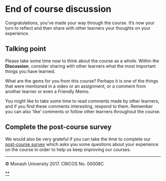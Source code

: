 # End of course discussion

Congratulations, you’ve made your way through the course. It’s now your turn to reflect and then share with other learners your thoughts on your experience.

## Talking point

Please take some time now to think about the course as a whole. Within the **Discussion**, consider sharing with other learners what the most important things you have learned.

What are the gems for you from this course? Perhaps it is one of the things that were mentioned in a video or an assignment, or a comment from another learner or even a Friendly Memo.

You might like to take some time to read comments made by other learners, and if you find these comments interesting, respond to them. Remember you can also ‘like’ comments or follow other learners throughout the course.

## Complete the post-course survey

We would also be very grateful if you can take the time to complete our [post-course survey](https://www.futurelearn.com/courses/law-for-non-lawyers/3/run_surveys/650e8b11-0b0a-42b0-a129-e1af8d1fe95d) which asks you some questions about your experience on the course in order to help us keep improving our courses.

------

© Monash University 2017. CRICOS No. 00008C

[**](https://www.futurelearn.com/courses/law-for-non-lawyers/3/steps/177792#fl-comments)